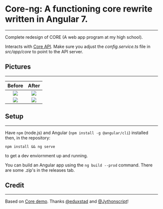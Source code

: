 # Core-ng: A functioning core rewrite written in Angular 7.
---
Complete redesign of CORE (A web app program at my high school). 

Interacts with [Core API](https://github.com/ephs/coreAPI). Make sure you adjust the *config.service.ts* file in *src/app/core* to point to the API server.

## Pictures
---
Before             |  After
:-------------------------:|:-------------------------:
![](https://i.imgur.com/8qNf1Ck.png)  |  ![](https://i.imgur.com/A3AucNv.png)
![](https://i.imgur.com/vM0dxxz.png)  |  ![](https://i.imgur.com/ttamPpO.png)

## Setup
---
Have `npm` (node.js) and Angular (`npm install -g @angular/cli`) installed then, in the repository:

`npm install && ng serve`

to get a dev enviornment up and running. 

You can build an Angular app using the `ng build --prod` command. There are some .zip's in the releases tab. 

## Credit
---

Based on [Core demo](https://github.com/ephs/core). Thanks [@eduxstad](https://github.com/eduxstad) and [@Jythonscript](https://github.com/Jythonscript)!
